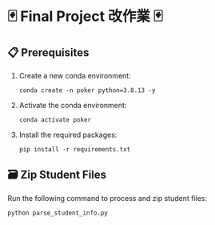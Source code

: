 # 🃏 Final Project 改作業 🃏
## 📋 Prerequisites

1. Create a new conda environment:
   ```
   conda create -n poker python=3.8.13 -y
   ```

2. Activate the conda environment:
   ```
   conda activate poker
   ```

3. Install the required packages:
   ```
   pip install -r requirements.txt
   ```

## 🗃️ Zip Student Files

Run the following command to process and zip student files:

```
python parse_student_info.py
```


